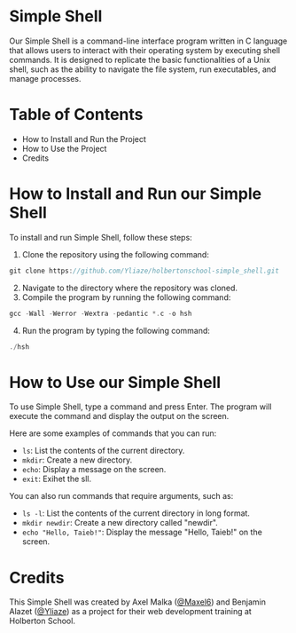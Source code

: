 
# Simple Shell

Our Simple Shell is a command-line interface program written in C language that allows users to interact with their operating system by executing shell commands. 
It is designed to replicate the basic functionalities of a Unix shell, such as the ability to navigate the file system, run executables, and manage processes.

# Table of Contents

-   How to Install and Run the Project
-   How to Use the Project
-   Credits

# How to Install and Run our Simple Shell

To install and run Simple Shell, follow these steps:

1.  Clone the repository using the following command:
```c
git clone https://github.com/Yliaze/holbertonschool-simple_shell.git
```
    
2.  Navigate to the directory where the repository was cloned.
3.  Compile the program by running the following command:
```c
gcc -Wall -Werror -Wextra -pedantic *.c -o hsh
```
    
4.  Run the program by typing the following command:
```c
./hsh
```

# How to Use our Simple Shell

To use Simple Shell, type a command and press Enter. The program will execute the command and display the output on the screen.

Here are some examples of commands that you can run:

-   `ls`: List the contents of the current directory.
-   `mkdir`: Create a new directory.
-   `echo`: Display a message on the screen.
-   `exit`: Exihet the sll.

You can also run commands that require arguments, such as:

-   `ls -l`: List the contents of the current directory in long format.
-   `mkdir newdir`: Create a new directory called "newdir".
-   `echo "Hello, Taieb!"`: Display the message "Hello, Taieb!" on the screen.

# Credits

This Simple Shell was created by Axel Malka ([@Maxel6](https://github.com/Maxel6)) and Benjamin Alazet ([@Yliaze](https://github.com/Yliaze)) as a project for their web development training at Holberton School.